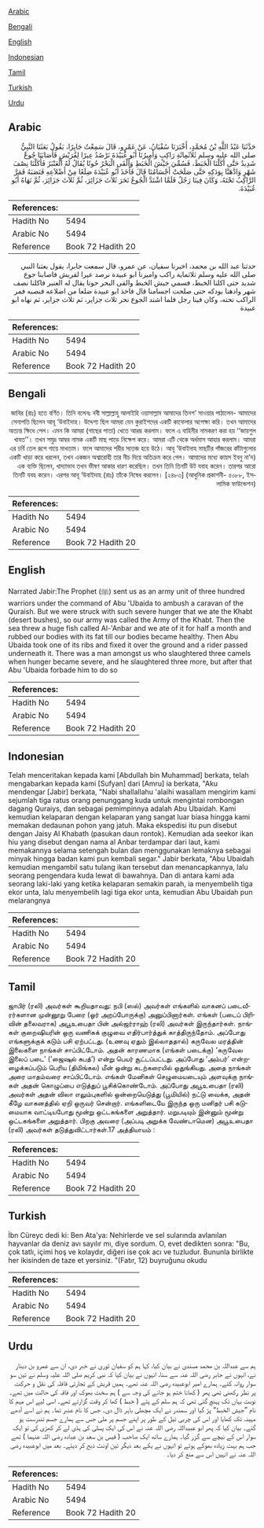 [Arabic](#arabic)

[Bengali](#bengali)

[English](#english)

[Indonesian](#indonesian)

[Tamil](#tamil)

[Turkish](#turkish)

[Urdu](#urdu)

## Arabic


<div dir="rtl" lang="ar" style={{fontSize:'larger',backgroundColor:'#f8f9fa',padding:20}}>
حَدَّثَنَا عَبْدُ اللَّهِ بْنُ مُحَمَّدٍ، أَخْبَرَنَا سُفْيَانُ، عَنْ عَمْرٍو، قَالَ سَمِعْتُ جَابِرًا، يَقُولُ بَعَثَنَا النَّبِيُّ صلى الله عليه وسلم ثَلاَثَمِائَةِ رَاكِبٍ وَأَمِيرُنَا أَبُو عُبَيْدَةَ نَرْصُدُ عِيرًا لِقُرَيْشٍ فَأَصَابَنَا جُوعٌ شَدِيدٌ حَتَّى أَكَلْنَا الْخَبَطَ، فَسُمِّيَ جَيْشَ الْخَبَطِ وَأَلْقَى الْبَحْرُ حُوتًا يُقَالُ لَهُ الْعَنْبَرُ فَأَكَلْنَا نِصْفَ شَهْرٍ وَادَّهَنَّا بِوَدَكِهِ حَتَّى صَلَحَتْ أَجْسَامُنَا قَالَ فَأَخَذَ أَبُو عُبَيْدَةَ ضِلَعًا مِنْ أَضْلاَعِهِ فَنَصَبَهُ فَمَرَّ الرَّاكِبُ تَحْتَهُ، وَكَانَ فِينَا رَجُلٌ فَلَمَّا اشْتَدَّ الْجُوعُ نَحَرَ ثَلاَثَ جَزَائِرَ، ثُمَّ ثَلاَثَ جَزَائِرَ، ثُمَّ نَهَاهُ أَبُو عُبَيْدَةَ‏.‏
</div>
<div style={{backgroundColor:'#f8f9fa',padding:20, marginBottom: 10}}><table> <thead> <tr> <th>References:</th> <th></th> </tr> </thead> <tbody><tr><td>Hadith No</td><td>5494</td></tr><tr><td>Arabic No</td><td>5494</td></tr><tr><td>Reference</td><td>Book 72 Hadith 20</td></tr></tbody></table></div>


<div dir="rtl" lang="ar" style={{fontSize:'larger',backgroundColor:'#f8f9fa',padding:20}}>
حدثنا عبد الله بن محمد، اخبرنا سفيان، عن عمرو، قال سمعت جابرا، يقول بعثنا النبي صلى الله عليه وسلم ثلاثماية راكب واميرنا ابو عبيدة نرصد عيرا لقريش فاصابنا جوع شديد حتى اكلنا الخبط، فسمي جيش الخبط والقى البحر حوتا يقال له العنبر فاكلنا نصف شهر وادهنا بودكه حتى صلحت اجسامنا قال فاخذ ابو عبيدة ضلعا من اضلاعه فنصبه فمر الراكب تحته، وكان فينا رجل فلما اشتد الجوع نحر ثلاث جزاير، ثم ثلاث جزاير، ثم نهاه ابو عبيدة
</div>
<div style={{backgroundColor:'#f8f9fa',padding:20, marginBottom: 10}}><table> <thead> <tr> <th>References:</th> <th></th> </tr> </thead> <tbody><tr><td>Hadith No</td><td>5494</td></tr><tr><td>Arabic No</td><td>5494</td></tr><tr><td>Reference</td><td>Book 72 Hadith 20</td></tr></tbody></table></div>

## Bengali


<div dir="rtl" lang="bn" style={{fontSize:'larger',backgroundColor:'#f8f9fa',padding:20}}>
জাবির (রাঃ) হতে বর্ণিত। তিনি বলেনঃ নবী সাল্লাল্লাহু আলাইহি ওয়াসাল্লাম আমাদের তিনশ‘ সাওয়ার পাঠালেন- আমাদের সেনাপতি ছিলেন আবূ ‘উবাইদাহ। উদ্দেশ্য ছিল আমরা যেন কুরাইশদের একটি কাফেলার অপেক্ষা করি। তখন আমাদের অত্যন্ত ক্ষিধে পেল। এমন কি আমরা (গাছের পাতা) খেতে আরম্ভ করলাম। ফলে এ বাহিনীর নামকরণ করা হয় ‘‘জায়শুল খাবত’’। তখন সমুদ্র আম্বর নামক একটি মাছ পাড়ে নিক্ষেপ করে। আমরা এটি থেকে অর্ধমাস আহার করলাম। আমরা এর চর্বি তেল রূপে গায়ে মাখতাম। ফলে আমাদের শরীর সতেজ হয়ে উঠে। আবূ ‘উবাইদাহ মাছটির পাঁজরের কাঁটাগুলোর একটি খাড়া করে ধরলেন, তখন একজন অশ্বারোহী তার নীচ দিয়ে অতিক্রম করে গেল। আমাদের মধ্যে কায়স ইবনু না’দ) এক ব্যক্তি ছিলেন, খাদ্যাভাব তখন ভীষণ আকার ধারণ করেছিল। তখন তিনি তিনটি উট যবাহ করেন। তারপর আরো তিনটি যবহ করেন। এরপর আবূ ‘উবাইদাহ (রাঃ) তাঁকে নিষেধ করলেন। [২৪৮৩] (আধুনিক প্রকাশনী- ৫০৮৮, ইসলামিক ফাউন্ডেশন)
</div>
<div style={{backgroundColor:'#f8f9fa',padding:20, marginBottom: 10}}><table> <thead> <tr> <th>References:</th> <th></th> </tr> </thead> <tbody><tr><td>Hadith No</td><td>5494</td></tr><tr><td>Arabic No</td><td>5494</td></tr><tr><td>Reference</td><td>Book 72 Hadith 20</td></tr></tbody></table></div>

## English


<div dir="ltr" lang="en" style={{fontSize:'larger',backgroundColor:'#f8f9fa',padding:20}}>
Narrated Jabir:The Prophet (ﷺ) sent us as an army unit of three hundred warriors under the command of Abu 'Ubaida to ambush a caravan of the Quraish. But we were struck with such severe hunger that we ate the Khabt (desert bushes), so our army was called the Army of the Khabt. Then the sea threw a huge fish called Al-'Anbar and we ate of it for half a month and rubbed our bodies with its fat till our bodies became healthy. Then Abu Ubaida took one of its ribs and fixed it over the ground and a rider passed underneath it. There was a man amongst us who slaughtered three camels when hunger became severe, and he slaughtered three more, but after that Abu 'Ubaida forbade him to do so
</div>
<div style={{backgroundColor:'#f8f9fa',padding:20, marginBottom: 10}}><table> <thead> <tr> <th>References:</th> <th></th> </tr> </thead> <tbody><tr><td>Hadith No</td><td>5494</td></tr><tr><td>Arabic No</td><td>5494</td></tr><tr><td>Reference</td><td>Book 72 Hadith 20</td></tr></tbody></table></div>

## Indonesian


<div dir="ltr" lang="id" style={{fontSize:'larger',backgroundColor:'#f8f9fa',padding:20}}>
Telah menceritakan kepada kami [Abdullah bin Muhammad] berkata, telah mengabarkan kepada kami [Sufyan] dari [Amru] ia berkata, "Aku mendengar [Jabir] berkata, "Nabi shallallahu 'alaihi wasallam mengirim kami sejumlah tiga ratus orang penunggang kuda untuk mengintai rombongan dagang Quraiys, dan sebagai pemimpinnya adalah Abu Ubaidah. Kami kemudian kelaparan dengan kelaparan yang sangat luar biasa hingga kami memakan dedaunan pohon yang jatuh. Maka ekspedisi itu pun disebut dengan Jaisy Al Khabath (pasukan daun rontok). Kemudian ada seekor ikan hiu yang disebut dengan nama al Anbar terdampar dari laut, kami memakannya selama setengah bulan dan menggunakan lemaknya sebagai minyak hingga badan kami pun kembali segar." Jabir berkata, "Abu Ubaidah kemudian mengambil satu tulang ikan tersebut dan menancapkannya, lalu seorang pengendara kuda lewat di bawahnya. Dan di antara kami ada seorang laki-laki yang ketika kelaparan semakin parah, ia menyembelih tiga ekor unta, lalu menyembelih lagi tiga ekor unta, kemudian Abu Ubaidah pun melarangnya
</div>
<div style={{backgroundColor:'#f8f9fa',padding:20, marginBottom: 10}}><table> <thead> <tr> <th>References:</th> <th></th> </tr> </thead> <tbody><tr><td>Hadith No</td><td>5494</td></tr><tr><td>Arabic No</td><td>5494</td></tr><tr><td>Reference</td><td>Book 72 Hadith 20</td></tr></tbody></table></div>

## Tamil


<div dir="ltr" lang="ta" style={{fontSize:'larger',backgroundColor:'#f8f9fa',padding:20}}>
ஜாபிர் (ரலி) அவர்கள் கூறியதாவது: நபி (ஸல்) அவர்கள் எங்களில் வாகனப் படைவீரர்களான முன்னூறு பேரை (ஓர் அறப்போருக்கு) அனுப்பினார்கள். எங்கள் (படைப் பிரிவின் தலைவராக) அபூஉபைதா பின் அல்ஜர்ராஹ் (ரலி) அவர்கள் இருந்தார்கள். நாங்கள் குறைஷியரின் ஒரு வணிகக் குழுவை எதிர்பார்த்துக் காத்திருந்தோம். அப்போது எங்களுக்குக் கடும் பசி ஏற்பட்டது. (உணவு ஏதும் இல்லாததால்) கருவேல மரத்தின் இலைகளை நாங்கள் சாப்பிட்டோம். அதன் காரணமாக (எங்கள் படைக்கு) ‘கருவேல இலைப் படை’ (‘ஜைஷுல் கபத்’) என்று பெயர் சூட்டப்பட்டது. அப்போது ‘அம்பர்’ என்றழைக்கப்படும் பெரிய (திமிங்கல) மீன் ஒன்று கடற்கரையில் ஒதுங்கியது. அதை நாங்கள் அரை மாதம்வரை சாப்பிட்டோம். எங்கள் மேனிகள் செழுமையடையும் அளவுக்கு நாங்கள் அதன் கொழுப்பை எடுத்துப் பூசிக்கொண்டோம். அப்போது அபூஉபைதா (ரலி) அவர்கள் அதன் விலா எலும்புகளில் ஒன்றையெடுத்து (பூமியில்) நட்டு வைக்க, அதன் கீழே வாகனத்தில் ஏறி ஒருவர் சென்றார். எங்களிடையே இருந்த ஒரு மனிதர் பசி கடுமையாக வாட்டியபோது மூன்று ஒட்டகங்களை அறுத்தார். மறுபடியும் இன்னும் மூன்று ஒட்டகங்களை அறுத்தார். பிறகு அவரை (அப்படி அறுக்க வேண்டாமென) அபூஉபைதா (ரலி) அவர்கள் தடுத்துவிட்டார்கள்.17 அத்தியாயம் :
</div>
<div style={{backgroundColor:'#f8f9fa',padding:20, marginBottom: 10}}><table> <thead> <tr> <th>References:</th> <th></th> </tr> </thead> <tbody><tr><td>Hadith No</td><td>5494</td></tr><tr><td>Arabic No</td><td>5494</td></tr><tr><td>Reference</td><td>Book 72 Hadith 20</td></tr></tbody></table></div>

## Turkish


<div dir="ltr" lang="tr" style={{fontSize:'larger',backgroundColor:'#f8f9fa',padding:20}}>
İbn Cüreyc dedi ki: Ben Ata'ya: Nehirlerde ve sel sularında avlanılan hayvanlar da deniz avı sayılır mı, diye sordum. O, evet dedikten sonra: "Bu, çok tatlı, içimi hoş ve kolaydır, diğeri ise çok acı ve tuzludur. Bununla birlikte her ikisinden de taze et yersiniz. "(Fatır, 12) buyruğunu okudu
</div>
<div style={{backgroundColor:'#f8f9fa',padding:20, marginBottom: 10}}><table> <thead> <tr> <th>References:</th> <th></th> </tr> </thead> <tbody><tr><td>Hadith No</td><td>5494</td></tr><tr><td>Arabic No</td><td>5494</td></tr><tr><td>Reference</td><td>Book 72 Hadith 20</td></tr></tbody></table></div>

## Urdu


<div dir="rtl" lang="ur" style={{fontSize:'larger',backgroundColor:'#f8f9fa',padding:20}}>
ہم سے عبداللہ بن محمد مسندی نے بیان کیا، کہا ہم کو سفیان ثوری نے خبر دی، ان سے عمرو بن دینار نے، انہوں نے جابر رضی اللہ عنہ سے سنا، انہوں نے بیان کیا کہ نبی کریم صلی اللہ علیہ وسلم نے تین سو سوار روانہ کئے۔ ہمارے امیر ابوعبیدہ رضی اللہ عنہ تھے۔ ہمیں قریش کے تجارتی قافلہ کی نقل و حرکت پر نظر رکھنی تھی پھر ( کھانا ختم ہو جانے کی وجہ سے ) ہم سخت بھوک اور فاقہ کی حالت میں تھے۔ نوبت یہاں تک پہنچ گئی تھی کہ ہم سلم کے پتے ( خبط ) کھا کر وقت گزارتے تھے۔ اسی لیے اس مہم کا نام ”جیش الخبط“ پڑ گیا اور سمندر نے ایک مچھلی باہر ڈال دی۔ جس کا نام عنبر تھا۔ ہم نے اسے آدھے مہینہ تک کھایا اور اس کی چربی تیل کے طور پر اپنے جسم پر ملی جس سے ہمارے جسم تندرست ہو گئے۔ بیان کیا کہ پھر ابو عبیداللہ رضی اللہ عنہ نے اس کی ایک پسلی کی ہڈی لے کر کھڑی کی تو ایک سوار اس کے نیچے سے گزر گیا۔ ہمارے ساتھ ایک صاحب ( قیس بن سعد بن عبادہ رضی اللہ عنہما ) تھے جب ہم بہت زیادہ بھوکے ہوئے تو انہوں نے یکے بعد دیگر تین اونٹ ذبح کر دیئے۔ بعد میں ابوعبیدہ رضی اللہ عنہ نے انہیں اس سے منع کر دیا۔
</div>
<div style={{backgroundColor:'#f8f9fa',padding:20, marginBottom: 10}}><table> <thead> <tr> <th>References:</th> <th></th> </tr> </thead> <tbody><tr><td>Hadith No</td><td>5494</td></tr><tr><td>Arabic No</td><td>5494</td></tr><tr><td>Reference</td><td>Book 72 Hadith 20</td></tr></tbody></table></div>
